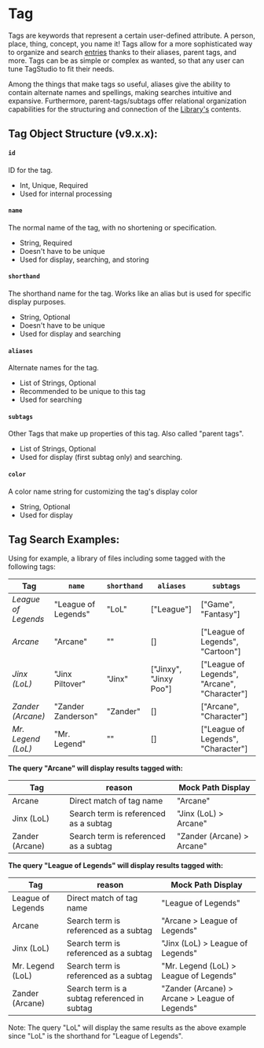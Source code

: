 # Tag

Tags are keywords that represent a certain user-defined attribute. A person, place, thing, concept, you name it! Tags allow for a more sophisticated way to organize and search [entries](/doc/Entry.md) thanks to their aliases, parent tags, and more.
Tags can be as simple or complex as wanted, so that any user can tune TagStudio to fit their needs.

Among the things that make tags so useful, aliases give the ability to contain alternate names and spellings, making searches intuitive and expansive. Furthermore, parent-tags/subtags offer relational organization capabilities for the structuring and connection of the [Library's](/doc/Library.md) contents.

## Tag Object Structure (v9.x.x):

#### `id`
ID for the tag.
- Int, Unique, Required
- Used for internal processing
#### `name`
The normal name of the tag, with no shortening or specification.
- String, Required
- Doesn't have to be unique
- Used for display, searching, and storing
#### `shorthand`
The shorthand name for the tag. Works like an alias but is used for specific display purposes.
- String, Optional
- Doesn't have to be unique
- Used for display and searching
#### `aliases`
Alternate names for the tag.
- List of Strings, Optional
- Recommended to be unique to this tag
- Used for searching
#### `subtags`
Other Tags that make up properties of this tag. Also called "parent tags".
- List of Strings, Optional
- Used for display (first subtag only) and searching.
#### `color`
A color name string for customizing the tag's display color
- String, Optional
- Used for display

## Tag Search Examples:

Using for example, a library of files including some tagged with the following tags:

| Tag                 | `name`              | `shorthand` | `aliases`              | `subtags`                                    |
| ------------------- | ------------------- | ----------- | ---------------------- | -------------------------------------------- |
| *League of Legends* | "League of Legends" | "LoL"       | ["League"]             | ["Game", "Fantasy"]                          |
| *Arcane*            | "Arcane"            | ""          | []                     | ["League of Legends", "Cartoon"]             |
| *Jinx (LoL)*        | "Jinx Piltover"     | "Jinx"      | ["Jinxy", "Jinxy Poo"] | ["League of Legends", "Arcane", "Character"] |
| *Zander (Arcane)*   | "Zander Zanderson"  | "Zander"    | []                     | ["Arcane", "Character"]                      |
| *Mr. Legend (LoL)*  | "Mr. Legend"        | ""          | []                     | ["League of Legends", "Character"]           |

**The query "Arcane" will display results tagged with:**

| Tag             | reason                                | Mock Path Display          |
| --------------- | ------------------------------------- | -------------------------- |
| Arcane          | Direct match of tag name              | "Arcane"                   |
| Jinx (LoL)      | Search term is referenced as a subtag | "Jinx (LoL) > Arcane"      |
| Zander (Arcane) | Search term is referenced as a subtag | "Zander (Arcane) > Arcane" |

**The query "League of Legends" will display results tagged with:**

| Tag               | reason                                       | Mock Path Display                              |
| ----------------- | -------------------------------------------- | ---------------------------------------------- |
| League of Legends | Direct match of tag name                     | "League of Legends"                            |
| Arcane            | Search term is referenced as a subtag        | "Arcane > League of Legends"                   |
| Jinx (LoL)        | Search term is referenced as a subtag        | "Jinx (LoL) > League of Legends"               |
| Mr. Legend (LoL)  | Search term is referenced as a subtag        | "Mr. Legend (LoL) > League of Legends"         |
| Zander (Arcane)   | Search term is a subtag referenced in subtag | "Zander (Arcane) > Arcane > League of Legends" |

Note: The query "LoL" will display the same results as the above example since "LoL" is the shorthand for "League of Legends".

